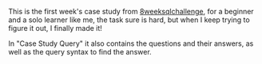 This is the first week's case study from [8weeksqlchallenge](https://8weeksqlchallenge.com/case-study-1/), for a beginner and a solo learner like me, the task sure is hard, but when I keep trying to figure it out, I finally made it!

In "Case Study Query" it also contains the questions and their answers, as well as the query syntax to find the answer.
